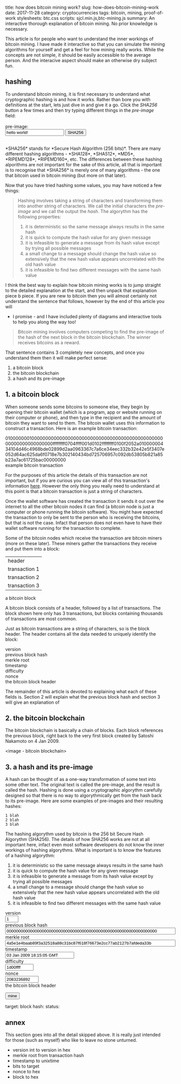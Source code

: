 title: how does bitcoin mining work?
slug: how-does-bitcoin-mining-work
date: 2017-11-28 
category: cryptocurrencies
tags: bitcoin, mining, proof-of-work
stylesheets: btc.css
scripts: sjcl.min.js,btc-mining.js
summary: An interactive thorough explanation of bitcoin mining. No prior knowledge is necessary.

This article is for people who want to understand the inner workings of bitcoin
mining. I have made it interactive so that you can simulate the mining algorithms
for yourself and get a feel for how mining really works. While the concepts are
not simple, it should be easily accessible to the average person. And the
interacive aspect should make an otherwise dry subject fun.

## hashing

To understand bitcoin mining, it is first necessary to understand what
cryptographic hashing is and how it works. Rather than bore you with definitions
at the start, lets just dive in and give it a go. Click the *SHA256* button
a few times and then try typing different things in the *pre-image* field:
<br>
<br>
pre-image:<br>
<input id="inputPreImage0" type="text" value="hello world!">
<button class="btn" id="btnRunHash0">SHA256</button>
<div id="hash0Results" class="codeblock" style="display:none;"></div>
<br>
*SHA256* stands for *Secure Hash Algorithm (256 bits)*. There are many different
hashing algorithms - *SHA128*, *SHA512*, *MD5*, *RIPEMD128*, *RIPEMD160*, etc.
The differences between these hashing alporithms are not important for the sake
of this article, all that is important is to recognise that *SHA256* is merely
one of many algorithms - the one that bitcoin used in bitcoin mining (but more
on that later).

Now that you have tried hashing some values, you may have noticed a few things:
> Hashing involves taking a string of characters and transforming them into
> another string of characters. We call the initial characters the *pre-image*
> and we call the output the *hash*. The algorythm has the following properties:<br>
> 1. it is deterministic so the same message always results in the same hash<br>
> 2. it is quick to compute the hash value for any given message<br>
> 3. it is infeasible to generate a message from its hash value except by trying all possible messages<br>
> 4. a small change to a message should change the hash value so extensively that the new hash value appears uncorrelated with the old hash value<br>
> 5. it is infeasible to find two different messages with the same hash value




I think the best way to explain how bitcoin mining works is to jump straight to
the detailed explanation at the start, and then unpack that explanation piece b
piece. If you are new to bitcoin then you will almost certainly not
understand the sentence that follows, however by the end of this article you will
- I promise - and I have included plenty of diagrams and interactive tools to help
you along the way too!

> Bitcoin mining involves computers competing to find the pre-image of the hash
of the next block in the bitcoin blockchain. The winner receives bitcoins as a
reward.

That sentence contains 3 completely new concepts, and once you understand them
then it will make perfect sense:

1. a bitcoin block
2. the bitcoin blockchain
3. a hash and its pre-image

## 1. a bitcoin block

When someone sends some bitcoins to someone else, they begin by opening their
bitcoin wallet (which is a program, app or website running on their computer or
phone), and then type in the recipient and the amount of bitcoin they want to
send to them. The bitcoin wallet uses this information to construct a
transaction. Here is an example bitcoin transaction:

<div class="media-container"><div class="media-positioner">
    <div class="btc-transaction-full">
        01000000010000000000000000000000000000000000000000000000000000000000000000ffffffff0704ffff001d0102ffffffff0100f2052a01000000434104d46c4968bde02899d2aa0963367c7a6ce34eec332b32e42e5f3407e052d64ac625da6f0718e7b302140434bd725706957c092db53805b821a85b23a7ac61725bac00000000
    </div>
    <div class="media-caption">example bitcoin transaction</div>
</div></div>

For the purposes of this article the details of this transaction are not important,
but if you are curious you can view all of this transaction's information [here](https://blockchain.info/tx/b1fea52486ce0c62bb442b530a3f0132b826c74e473d1f2c220bfa78111c5082). However the only thing you really need to
understand at this point is that a bitcoin transaction is just a string of characters.

Once the wallet software has created the transaction it sends it out over the
internet to all the other bitcoin nodes it can find (a bitcoin node is just a
computer or phone running the bitcoin software). You might have expected the
transaction to only be sent to the person who is receiving the bitcoins, but
that is not the case. Infact that person does not even have to have their wallet
software running for the transaction to complete.

Some of the bitcoin nodes which receive the transaction are bitcoin miners (more
on these later). These miners gather the transactions they receive and put them
into a block:

<div class="media-container"><div class="media-positioner">
    <table class="btc-block-mini">
        <tr><td class="btc-block-header-mini">header</td></tr>
        <tr><td class="btc-transaction-mini">transaction 1</td></tr>
        <tr><td class="btc-transaction-mini">transaction 2</td></tr>
        <tr><td class="btc-transaction-mini">transaction 3</td></tr>
    </table>
    <div class="media-caption">a bitcoin block</div>
</div></div>

A bitcoin block consists of a header, followed by a list of transactions. The
block shown here only has 3 transactions, but blocks containing thousands of
transactions are most common.

Just as bitcoin transactions are a string of characters, so is the block header.
The header contains all the data needed to uniquely identify the block:

<div class="media-container"><div class="media-positioner">
    <div class="btc-header-definition">
        <div class="btc-header-field">version</div>
        <div class="btc-header-field">previous block hash</div>
        <div class="btc-header-field">merkle root</div>
        <div class="btc-header-field">timestamp</div>
        <div class="btc-header-field">difficulty</div>
        <div class="btc-header-field">nonce</div>
    </div>
    <div class="media-caption">the bitcoin block header</div>
</div></div>

The remainder of this article is devoted to explaining what each of these fields
is. Section 2 will explain what the previous block hash and section 3 will give
an explanation of 

## 2. the bitcoin blockchain

The bitcoin blockchain is basically a chain of blocks. Each block references the
previous block, right back to the very first block created by Satoshi Nakamoto on
4 Jan 2009.

<image - bitcoin blockchain>

## 3. a hash and its pre-image

A hash can be thought of as a one-way transformation of some text into some other
text. The original text is called the pre-image, and the result is called the hash.
Hashing is done using a cryptographic algorythm carefully designed so that
there is no way to algorythmically get from the hash back to its pre-image. Here
are some examples of pre-images and their resulting hashes:

    1 blah
    2 blah
    3 blah

The hashing algorythm used by bitcoin is the 256 bit Secure Hash Algorythm (SHA256).
The details of how SHA256 works are not at all important here, infact even most
software developers do not know the inner workings of hashing algorythms. What
is important is to know the features of a hashing algorythm:

1. it is deterministic so the same message always results in the same hash
2. it is quick to compute the hash value for any given message
3. it is infeasible to generate a message from its hash value except by trying all possible messages
4. a small change to a message should change the hash value so extensively that the new hash value appears uncorrelated with the old hash value
5. it is infeasible to find two different messages with the same hash value

<div class="media-container"><div class="media-positioner">
    <div class="btc-header-definition">
        <div class="btc-header-field">
            version<br>
            <input id="version1" type="text" class="data-value" size="2" value="1">
        </div>
        <div class="btc-header-field">
            previous block hash<br>
            <input id="prevHash1" type="text" class="data-value" size="64" value="0000000000000000000000000000000000000000000000000000000000000000">
        </div>
        <div class="btc-header-field">
            merkle root<br>
            <input id="merkleRoot1" type="text" class="data-value" size="64" value="4a5e1e4baab89f3a32518a88c31bc87f618f76673e2cc77ab2127b7afdeda33b">
        </div>
        <div class="btc-header-field">
            timestamp <span id="timestamp1Explanation"></span><br>
            <input id="timestamp1" type="text" class="data-value" size="24" value="03 Jan 2009 18:15:05 GMT">
        </div>
        <div class="btc-header-field">
            difficulty<br>
            <input id="bits1" type="text" class="data-value" size="8" value="1d00ffff">
        </div>
        <div class="btc-header-field">
            nonce<br>
            <input id="nonce1" type="text" class="data-value" size="10" value="2083236892">
        </div>
    </div>
    <div class="media-caption">the bitcoin block header</div>
</div></div>
<ul id="blockHeader1Error" class="error"></ul>

<button class="btn" id="btnRunHash1">mine</button>

<div id="block1MiningResults" class="codeblock">target:     <span id="target1" class="individual-digits"></span>
block hash: <span id="blockhash1" class="individual-digits"></span>
status:     <span id="mineStatus1"></span>
</div>


## annex

This section goes into all the detail skipped above. It is really just intended
for those (such as myself) who like to leave no stone unturned.

- version int to version in hex
- merkle root from transaction hash
- timestamp to unixtime
- bits to target
- nonce to hex
- block to hex


